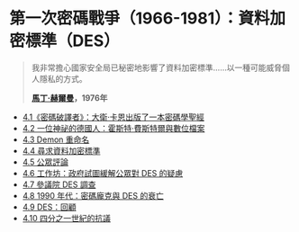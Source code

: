 # 第一次密碼戰爭（1966-1981）：資料加密標準（DES）

> 我非常擔心國家安全局已秘密地影響了資料加密標準……以一種可能威脅個人隱私的方式。
>
> **[馬丁·赫爾曼](https://zh.wikipedia.org/zh-hk/%E9%A6%AC%E4%B8%81%C2%B7%E8%B5%AB%E7%88%BE%E6%9B%BC)，1976年**

- [4.1《密碼破譯者》：大衛·卡恩出版了一本密碼學聖經](4.1-codebreakers.md)
- [4.2 一位神祕的德國人：霍斯特·費斯特爾與數位檔案](4.2-horst-feistel.md)
- [4.3 Demon 重命名](4.3-demon-rechristened.md)
- [4.4 尋求資料加密標準](4.4-seeking-data-encryption-standard.md)
- [4.5 公眾評論](4.5-public-criitique.md)
- [4.6 工作坊：政府試圖緩解公眾對 DES 的疑慮](4.6-workshop.md)
- [4.7 參議院 DES 調查](4.7-senate-investigation.md)
- [4.8 1990 年代：密碼龐克與 DES 的衰亡](4.8-90s-cypherpunks-and-des.md)
- [4.9 DES：回顧](4.9-DES-retrospect.md)
- [4.10 四分之一世紀的抗議](4.10-quarter-century-protest.md)